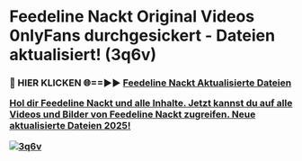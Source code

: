 # Feedeline Nackt Original Videos 0nlyFans durchgesickert - Dateien aktualisiert! (3q6v)

<h3>🔴 HIER KLICKEN 🌐==►► <a href="https://tinyurl.com/h6vf6nb8" rel="nofollow">Feedeline Nackt Aktualisierte Dateien

Hol dir Feedeline Nackt und alle Inhalte. Jetzt kannst du auf alle Videos und Bilder von Feedeline Nackt zugreifen. Neue aktualisierte Dateien 2025!

[![3q6v](https://i.imgur.com/sD4kR3V.gif)](https://tinyurl.com/h6vf6nb8)
